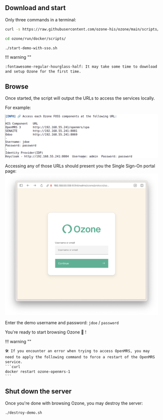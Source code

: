 ## Download and start

Only three commands in a terminal:

```bash
curl -s https://raw.githubusercontent.com/ozone-his/ozone/main/scripts/install-stable.sh | bash /dev/stdin
```

```bash
cd ozone/run/docker/scripts/
```

```bash
./start-demo-with-sso.sh
```

!!! warning ""

    :fontawesome-regular-hourglass-half: It may take some time to download and setup Ozone for the first time.

## Browse
Once started, the script will output the URLs to access the services locally.

For example:

![Ozone services started](../assets/images/run-locally-list-services.png)

Accessing any of those URLs should present you the Single Sign-On portal page:
![SSO login page](../assets/images/sso-login.png)

Enter the demo username and password: `jdoe` / `password`

You're ready to start browsing Ozone 👏 !

!!! warning ""

    🛠️ If you encounter an error when trying to access OpenMRS, you may need to apply the following command to force a restart of the OpenMRS service.
    ```curl
    docker restart ozone-openmrs-1
    ```
## Shut down the server

Once you're done with browsing Ozone, you may destroy the server:

```bash
./destroy-demo.sh
```
